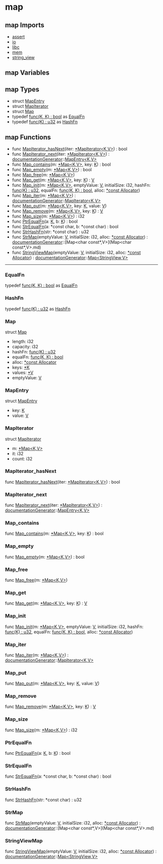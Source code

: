 # map

## map Imports

* [assert](assert\.md)
* [io](io\.md)
* [libc](libc\.md)
* [mem](mem\.md)
* [string\_view](string\_view\.md)


## map Variables



## map Types

* struct [MapEntry](#MapEntry)
* struct [MapIterator](#MapIterator)
* struct [Map](#Map)
* typedef [func<K>\(K, K\) : bool](#\_) as [EqualFn](#EqualFn)
* typedef [func<K>\(K\) : u32](#\_) as [HashFn](#HashFn)


## map Functions

* func [MapIterator\_hasNext](#MapIterator\_hasNext)(iter: [\*MapIterator<K,V>](#MapIterator<K,V>)) : bool
* func [MapIterator\_next](#MapIterator\_next)(iter: [\*MapIterator<K,V>](#MapIterator<K,V>)) : [documentationGenerator](documentationGenerator\.md)::[MapEntry<K,V>](MapEntry<K,V>\.md)
* func [Map\_contains](#Map\_contains)(m: [\*Map<K,V>](#Map<K,V>), key: [K](#K)) : bool
* func [Map\_empty](#Map\_empty)(m: [\*Map<K,V>](#Map<K,V>)) : bool
* func [Map\_free](#Map\_free)(m: [\*Map<K,V>](#Map<K,V>))
* func [Map\_get](#Map\_get)(m: [\*Map<K,V>](#Map<K,V>), key: [K](#K)) : [V](#V)
* func [Map\_init](#Map\_init)(m: [\*Map<K,V>](#Map<K,V>), emptyValue: [V](#V), initialSize: i32, hashFn: [func\(K\) : u32](#\_), equalFn: [func\(K, K\) : bool](#\_), alloc: [\*const Allocator](#Allocator))
* func [Map\_iter](#Map\_iter)(m: [\*Map<K,V>](#Map<K,V>)) : [documentationGenerator](documentationGenerator\.md)::[MapIterator<K,V>](MapIterator<K,V>\.md)
* func [Map\_put](#Map\_put)(m: [\*Map<K,V>](#Map<K,V>), key: [K](#K), value: [V](#V))
* func [Map\_remove](#Map\_remove)(m: [\*Map<K,V>](#Map<K,V>), key: [K](#K)) : [V](#V)
* func [Map\_size](#Map\_size)(m: [\*Map<K,V>](#Map<K,V>)) : i32
* func [PtrEqualFn](#PtrEqualFn)(a: [K](#K), b: [K](#K)) : bool
* func [StrEqualFn](#StrEqualFn)(a: *const char, b: *const char) : bool
* func [StrHashFn](#StrHashFn)(str: *const char) : u32
* func [StrMap](#StrMap)(emptyValue: [V](#V), initialSize: i32, alloc: [\*const Allocator](#Allocator)) : [documentationGenerator](documentationGenerator\.md)::[Map<char const\*,V>](Map<char const\*,V>\.md)
* func [StringViewMap](#StringViewMap)(emptyValue: [V](#V), initialSize: i32, alloc: [\*const Allocator](#Allocator)) : [documentationGenerator](documentationGenerator\.md)::[Map<StringView,V>](Map<StringView,V>\.md)



***
### EqualFn


typedef [func<K>\(K, K\) : bool](#\_) as [EqualFn](#EqualFn)


### HashFn


typedef [func<K>\(K\) : u32](#\_) as [HashFn](#HashFn)


### Map


struct [Map](#Map)

* length: i32
* capacity: i32
* hashFn: [func\(K\) : u32](#\_)
* equalFn: [func\(K, K\) : bool](#\_)
* alloc: [\*const Allocator](#Allocator)
* keys: [\*K](#K)
* values: [\*V](#V)
* emptyValue: [V](#V)



### MapEntry


struct [MapEntry](#MapEntry)

* key: [K](#K)
* value: [V](#V)



### MapIterator


struct [MapIterator](#MapIterator)

* m: [\*Map<K,V>](#Map<K,V>)
* it: i32
* count: i32



### MapIterator\_hasNext


func [MapIterator\_hasNext](#MapIterator\_hasNext)(iter: [\*MapIterator<K,V>](#MapIterator<K,V>)) : bool


### MapIterator\_next


func [MapIterator\_next](#MapIterator\_next)(iter: [\*MapIterator<K,V>](#MapIterator<K,V>)) : [documentationGenerator](documentationGenerator\.md)::[MapEntry<K,V>](MapEntry<K,V>\.md)


### Map\_contains


func [Map\_contains](#Map\_contains)(m: [\*Map<K,V>](#Map<K,V>), key: [K](#K)) : bool


### Map\_empty


func [Map\_empty](#Map\_empty)(m: [\*Map<K,V>](#Map<K,V>)) : bool


### Map\_free


func [Map\_free](#Map\_free)(m: [\*Map<K,V>](#Map<K,V>))


### Map\_get


func [Map\_get](#Map\_get)(m: [\*Map<K,V>](#Map<K,V>), key: [K](#K)) : [V](#V)


### Map\_init


func [Map\_init](#Map\_init)(m: [\*Map<K,V>](#Map<K,V>), emptyValue: [V](#V), initialSize: i32, hashFn: [func\(K\) : u32](#\_), equalFn: [func\(K, K\) : bool](#\_), alloc: [\*const Allocator](#Allocator))


### Map\_iter


func [Map\_iter](#Map\_iter)(m: [\*Map<K,V>](#Map<K,V>)) : [documentationGenerator](documentationGenerator\.md)::[MapIterator<K,V>](MapIterator<K,V>\.md)


### Map\_put


func [Map\_put](#Map\_put)(m: [\*Map<K,V>](#Map<K,V>), key: [K](#K), value: [V](#V))


### Map\_remove


func [Map\_remove](#Map\_remove)(m: [\*Map<K,V>](#Map<K,V>), key: [K](#K)) : [V](#V)


### Map\_size


func [Map\_size](#Map\_size)(m: [\*Map<K,V>](#Map<K,V>)) : i32


### PtrEqualFn


func [PtrEqualFn](#PtrEqualFn)(a: [K](#K), b: [K](#K)) : bool


### StrEqualFn


func [StrEqualFn](#StrEqualFn)(a: *const char, b: *const char) : bool


### StrHashFn


func [StrHashFn](#StrHashFn)(str: *const char) : u32


### StrMap


func [StrMap](#StrMap)(emptyValue: [V](#V), initialSize: i32, alloc: [\*const Allocator](#Allocator)) : [documentationGenerator](documentationGenerator\.md)::[Map<char const\*,V>](Map<char const\*,V>\.md)


### StringViewMap


func [StringViewMap](#StringViewMap)(emptyValue: [V](#V), initialSize: i32, alloc: [\*const Allocator](#Allocator)) : [documentationGenerator](documentationGenerator\.md)::[Map<StringView,V>](Map<StringView,V>\.md)


